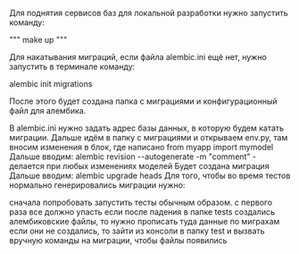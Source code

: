 Для поднятия сервисов баз для локальной разработки нужно запустить команду:

"""
make up
"""

Для накатывания миграций, если файла alembic.ini ещё нет, нужно запустить в терминале команду:

alembic init migrations

После этого будет создана папка с миграциями и конфигурационный файл для алембика.

В alembic.ini нужно задать адрес базы данных, в которую будем катать миграции.
Дальше идём в папку с миграциями и открываем env.py, там вносим изменения в блок, где написано
from myapp import mymodel
Дальше вводим: alembic revision --autogenerate -m "comment" - делается при любых изменениях моделей
Будет создана миграция
Дальше вводим: alembic upgrade heads
Для того, чтобы во время тестов нормально генерировались миграции нужно:

сначала попробовать запустить тесты обычным образом. с первого раза все должно упасть
если после падения в папке tests создались алембиковские файлы, то нужно прописать туда данные по миграхам
если они не создались, то зайти из консоли в папку test и вызвать вручную команды на миграции, чтобы файлы появились